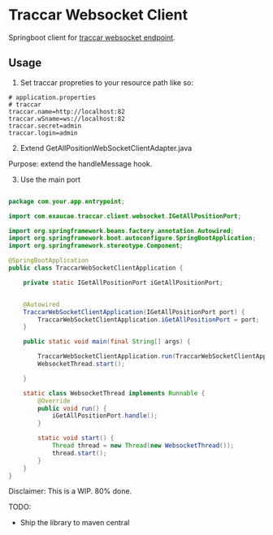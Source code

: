 # Traccar Websocket Client

Springboot client for [traccar websocket endpoint](https://www.traccar.org/traccar-api/).

## Usage

1. Set traccar propreties to your resource path like so:

````properties
# application.properties
# traccar
traccar.name=http://localhost:82
traccar.wSname=ws://localhost:82
traccar.secret=admin
traccar.login=admin

````

2. Extend GetAllPositionWebSocketClientAdapter.java

Purpose: extend the handleMessage hook.

3. Use the main port

````java

package com.your.app.entrypoint;

import com.exaucae.traccar.client.websocket.IGetAllPositionPort;

import org.springframework.beans.factory.annotation.Autowired;
import org.springframework.boot.autoconfigure.SpringBootApplication;
import org.springframework.stereotype.Component;

@SpringBootApplication
public class TraccarWebSocketClientApplication {

    private static IGetAllPositionPort iGetAllPositionPort;


    @Autowired
    TraccarWebSocketClientApplication(IGetAllPositionPort port) {
        TraccarWebSocketClientApplication.iGetAllPositionPort = port;
    }

    public static void main(final String[] args) {

        TraccarWebSocketClientApplication.run(TraccarWebSocketClientApplication.class, args);
        WebsocketThread.start();

    }

    static class WebsocketThread implements Runnable {
        @Override
        public void run() {
            iGetAllPositionPort.handle();
        }

        static void start() {
            Thread thread = new Thread(new WebsocketThread());
            thread.start();
        }
    }
}


````

Disclaimer: This is a WIP. 80% done.

TODO:
- Ship the library to maven central

